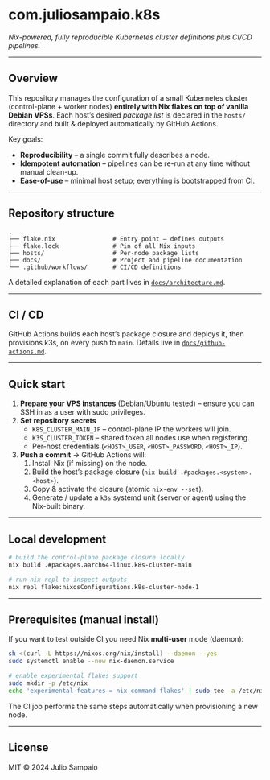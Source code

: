 # com.juliosampaio.k8s

_Nix-powered, fully reproducible Kubernetes cluster definitions plus CI/CD pipelines._

---

## Overview

This repository manages the configuration of a small Kubernetes cluster (control-plane + worker nodes) **entirely with Nix flakes on top of vanilla Debian VPSs**. Each host’s desired _package list_ is declared in the `hosts/` directory and built & deployed automatically by GitHub Actions.

Key goals:

- **Reproducibility** – a single commit fully describes a node.
- **Idempotent automation** – pipelines can be re-run at any time without manual clean-up.
- **Ease-of-use** – minimal host setup; everything is bootstrapped from CI.

---

## Repository structure

```
.
├── flake.nix                # Entry point – defines outputs
├── flake.lock               # Pin of all Nix inputs
├── hosts/                   # Per-node package lists
├── docs/                    # Project and pipeline documentation
└── .github/workflows/       # CI/CD definitions
```

A detailed explanation of each part lives in [`docs/architecture.md`](docs/architecture.md).

---

## CI / CD

GitHub Actions builds each host’s package closure and deploys it, then provisions k3s, on every push to `main`. Details live in [`docs/github-actions.md`](docs/github-actions.md).

---

## Quick start

1. **Prepare your VPS instances** (Debian/Ubuntu tested) – ensure you can SSH in as a user with sudo privileges.
2. **Set repository secrets**
   - `K8S_CLUSTER_MAIN_IP` – control-plane IP the workers will join.
   - `K3S_CLUSTER_TOKEN` – shared token all nodes use when registering.
   - Per-host credentials (`<HOST>_USER`, `<HOST>_PASSWORD`, `<HOST>_IP`).
3. **Push a commit** → GitHub Actions will:
   1. Install Nix (if missing) on the node.
   2. Build the host’s package closure (`nix build .#packages.<system>.<host>`).
   3. Copy & activate the closure (atomic `nix-env --set`).
   4. Generate / update a `k3s` systemd unit (server or agent) using the Nix-built binary.

---

## Local development

```bash
# build the control-plane package closure locally
nix build .#packages.aarch64-linux.k8s-cluster-main

# run nix repl to inspect outputs
nix repl flake:nixosConfigurations.k8s-cluster-node-1
```

---

## Prerequisites (manual install)

If you want to test outside CI you need Nix **multi-user** mode (daemon):

```bash
sh <(curl -L https://nixos.org/nix/install) --daemon --yes
sudo systemctl enable --now nix-daemon.service

# enable experimental flakes support
sudo mkdir -p /etc/nix
echo 'experimental-features = nix-command flakes' | sudo tee -a /etc/nix/nix.conf
```

The CI job performs the same steps automatically when provisioning a new node.

---

## License

MIT © 2024 Julio Sampaio
